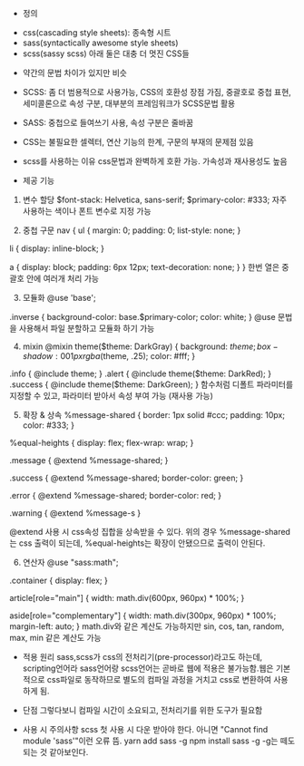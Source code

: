 * 정의
- css(cascading style sheets): 종속형 시트
- sass(syntactically awesome style sheets)
- scss(sassy scss)
아래 둘은 대충 더 멋진 CSS들

* 약간의 문법 차이가 있지만 비슷
- SCSS: 좀 더 범용적으로 사용가능, CSS의 호환성 장점 가짐, 중괄호로 중첩 표현, 세미콜론으로 속성 구분, 대부분의 프레임워크가 SCSS문법 활용
- SASS: 중첩으로 들여쓰기 사용, 속성 구분은 줄바꿈

- CSS는 불필요한 셀렉터, 연산 기능의 한계, 구문의 부재의 문제점 있음

* scss를 사용하는 이유
css문법과 완벽하게 호환 가능. 가속성과 재사용성도 높음
- 제공 기능
1. 변수 할당
$font-stack: Helvetica, sans-serif;
$primary-color: #333;
자주 사용하는 색이나 폰트 변수로 지정 가능

2. 중첩 구문
nav {
  ul {
    margin: 0;
    padding: 0;
    list-style: none;
  }

  li { display: inline-block; }

  a {
    display: block;
    padding: 6px 12px;
    text-decoration: none;
  }
}
한번 열은 중괄호 안에 여러개 처리 가능

3. 모듈화
@use 'base';

.inverse {
  background-color: base.$primary-color;
  color: white;
}
@use 문법을 사용해서 파일 분할하고 모듈화 하기 가능

4. mixin
@mixin theme($theme: DarkGray) {
  background: $theme;
  box-shadow: 0 0 1px rgba($theme, .25);
  color: #fff;
}

.info {
  @include theme;
}
.alert {
  @include theme($theme: DarkRed);
}
.success {
  @include theme($theme: DarkGreen);
}
함수처럼 디폴트 파라미터를 지정할 수 있고, 파라미터 받아서 속성 부여 가능 (재사용 가능)

5. 확장 & 상속
%message-shared {
  border: 1px solid #ccc;
  padding: 10px;
  color: #333;
}

%equal-heights {
  display: flex;
  flex-wrap: wrap;
}

.message {
  @extend %message-shared;
}

.success {
  @extend %message-shared;
  border-color: green;
}

.error {
  @extend %message-shared;
  border-color: red;
}

.warning {
  @extend %message-s
}

@extend 사용 시 css속성 집합을 상속받을 수 있다. 위의 경우 %message-shared는 css 출력이 되는데, %equal-heights는 확장이 안됐으므로 출력이 안된다.

6. 연산자
@use "sass:math";

.container {
  display: flex;
}

article[role="main"] {
  width: math.div(600px, 960px) * 100%;
}

aside[role="complementary"] {
  width: math.div(300px, 960px) * 100%;
  margin-left: auto;
}
math.div와 같은 계산도 가능하지만 sin, cos, tan, random, max, min 같은 계산도 가능

* 적용 원리
sass,scss가 css의 전처리기(pre-processor)라고도 하는데, scripting언어라 sass언어랑 scss언어는 곧바로 웹에 적용은 불가능함.웹은 기본적으로 css파일로 동작하므로 별도의 컴파일 과정을 거치고 css로 변환하여 사용하게 됨.

* 단점
그렇다보니 컴파일 시간이 소요되고, 전처리기를 위한 도구가 필요함

* 사용 시 주의사항
scss 첫 사용 시 다운 받아야 한다. 아니면 "Cannot find module 'sass'"이런 오류 뜸.
yarn add sass -g
npm install sass -g
-g는 떼도 되는 것 같아보인다.